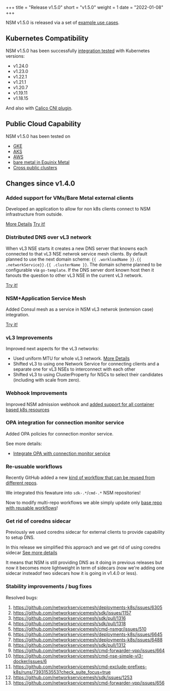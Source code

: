 +++
title = "Release v1.5.0"
short = "v1.5.0"
weight = 1
date = "2022-01-08"
+++

NSM v1.5.0 is released via a set of [example use cases](https://github.com/networkservicemesh/deployments-k8s/tree/release/v1.5.0).

## Kubernetes Compatibility
NSM v1.5.0 has been successfully [integration tested](https://github.com/networkservicemesh/integration-k8s-kind/actions/runs/2778694089) with Kubernetes versions:

- v1.24.0
- v1.23.0
- v1.22.1
- v1.21.1
- v1.20.7
- v1.19.11
- v1.18.15

And also with [Calico CNI plugin](https://www.tigera.io/project-calico/).



## Public Cloud Capability

NSM v1.5.0 has been tested on 
- [GKE](https://github.com/networkservicemesh/integration-k8s-gke/actions/runs/2778693979)
- [AKS](https://github.com/networkservicemesh/integration-k8s-aks/actions/runs/2778694045)
- [AWS](https://github.com/networkservicemesh/integration-k8s-aws/actions/runs/2778694155)
- [bare metal in Equinix Metal](https://github.com/networkservicemesh/integration-k8s-packet/actions/runs/2778693972)
- [Cross public clusters](https://github.com/networkservicemesh/integration-interdomain-k8s/actions/runs/2789810644)

## Changes since v1.4.0

### Added support for VMs/Bare Metal external clients

Developed an application to allow for non k8s clients connect to NSM infrastructure from outside.

[More Details](https://github.com/networkservicemesh/cmd-nsc-simple-docker/issues/1) 
[Try it!](https://github.com/networkservicemesh/deployments-k8s/tree/release/v1.5.0/examples/k8s_monolith/external_nsc)


### Distributed DNS over vL3 network

When vL3 NSE starts it creates a new DNS server that knowns each connected to that vL3 NSE netwrok service mesh clients.
By default planned to use the next domain scheme: `{{ .workloadName }}.{{ .networkService}}.{{ .clusterName }}`.
The domain scheme planned to be configurable via `go-template`. If the DNS server dont known host then it fanouts the question to other vL3 NSE in the current vL3 network.

[Try it!](https://github.com/networkservicemesh/deployments-k8s/tree/release/v1.5.0/examples/features/vl3-dns)


### NSM+Application Service Mesh


Added Consul mesh as a service in NSM vL3 netwrok (extension case) integration.


[Try it!](https://github.com/networkservicemesh/deployments-k8s/tree/release/v1.5.0/examples/interdomain/nsm_consul)

### vL3 Improvements

Improved next aspects for the vL3 networks:

- Used uniform MTU for whole vL3 network. [More Details](https://github.com/networkservicemesh/cmd-nse-vl3-vpp/issues/77)
- Shifted vL3 to using one Network Service for connecting clients and a separate one for vL3 NSEs to interconnect with each other
- Shifted vL3 to using ClusterProperty for NSCs to select their candidates (including with scale from zero). 


### Webhook Improvements

Improved NSM admission webhook and [added support for all container based k8s resources](https://github.com/networkservicemesh/cmd-admission-webhook-k8s/issues/150)


### OPA integration for connection monitor service

Added OPA policies for connection monitor service.

See more details:
- [Integrate OPA with connection monitor service](https://github.com/networkservicemesh/sdk/issues/46) 

### Re-usuable workflows

Recently GitHub added a new [kind of workflow that can be reused from different repos](https://docs.github.com/en/actions/using-workflows/reusing-workflows). 

We integrated this fewature into `sdk-.*`/`cmd-.*` NSM repositories!

Now to modify multi-repo workflows we able simply update only [base repo with reusable workflows](https://github.com/networkservicemesh/.github)!

### Get rid of coredns sidecar

Previously we used coredns sidecar for external clients to provide capability to setup DNS.

In this release we simplified this approach and we get rid of using coredns sidecar [See more details](https://github.com/networkservicemesh/cmd-nsc/issues/451)

It means that NSM is still providing DNS as it doing in previous releases but now it becomes more lightweight in term of sidecars (now we're adding one sidecar insteadof two sidecars how it is going in v1.4.0 or less).

### Stability improvements / bug fixes

Resolved bugs:

1. https://github.com/networkservicemesh/deployments-k8s/issues/6305
2. https://github.com/networkservicemesh/sdk/issues/1157
3. https://github.com/networkservicemesh/sdk/pull/1316
4. https://github.com/networkservicemesh/sdk/pull/1318
5. https://github.com/networkservicemesh/cmd-nsmgr/issues/510
6. https://github.com/networkservicemesh/deployments-k8s/issues/6645
7. https://github.com/networkservicemesh/deployments-k8s/issues/6488
8. https://github.com/networkservicemesh/sdk/pull/1312
9. https://github.com/networkservicemesh/cmd-forwarder-vpp/issues/664
10. https://github.com/networkservicemesh/cmd-nse-simple-vl3-docker/issues/6
11. https://github.com/networkservicemesh/cmd-exclude-prefixes-k8s/runs/7393153553?check_suite_focus=true
12. https://github.com/networkservicemesh/sdk/issues/1253
13. https://github.com/networkservicemesh/cmd-forwarder-vpp/issues/656

